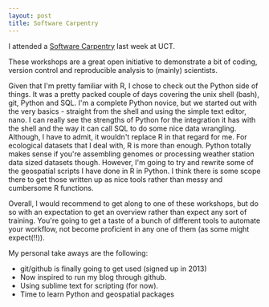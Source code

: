 ```yaml
---
layout: post
title: Software Carpentry
---
```

I attended a [Software Carpentry](http://software-carpentry.org) last week at UCT.

These workshops are a great open initiative to demonstrate a bit of coding, version control and reproducible analysis to (mainly) scientists.

Given that I'm pretty familiar with R, I chose to check out the Python side of things. It was a pretty packed couple of days covering the unix shell (bash), git, Python and SQL. I'm a complete Python novice, but we started out with the very basics - straight from the shell and using the simple text editor, nano. I can really see the strengths of Python for the integration it has with the shell and the way it can call SQL to do some nice data wrangling. Although, I have to admit, it wouldn't replace R in that regard for me. For ecological datasets that I deal with, R is more than enough. Python totally makes sense if you're assembling genomes or processing weather station data sized datasets though. However, I'm going to try and rewrite some of the geospatial scripts I have done in R in Python. I think there is some scope there to get those written up as nice tools rather than messy and cumbersome R functions.

Overall, I would recommend to get along to one of these workshops, but do so with an expectation to get an overview rather than expect any sort of training. You're going to get a taste of a bunch of different tools to automate your workflow, not become proficient in any one of them (as some might expect(!!)).

My personal take aways are the following:

  * git/github is finally going to get used (signed up in 2013)
  * Now inspired to run my blog through github.
  * Using sublime text for scripting (for now).
  * Time to learn Python and geospatial packages
